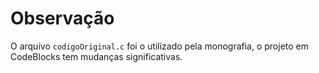 # Observação

O arquivo `codigoOriginal.c` foi o utilizado pela monografia, o projeto em CodeBlocks tem mudanças significativas.